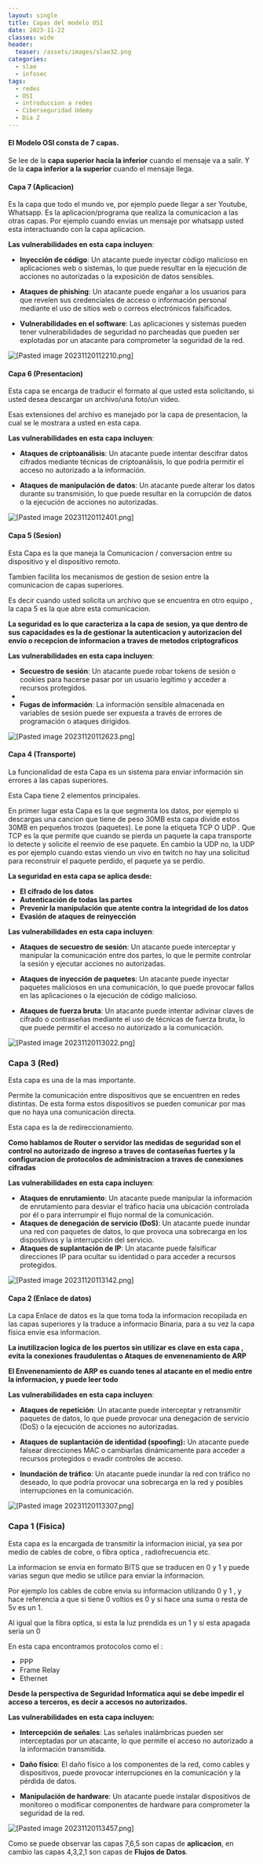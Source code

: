 ```yaml
---
layout: single
title: Capas del modelo OSI
date: 2023-11-22
classes: wide
header:
  teaser: /assets/images/slae32.png
categories:
  - slae
  - infosec
tags:
  - redes
  - OSI
  - introduccion a redes
  - Ciberseguridad Udemy
  - Dia 2
---
```


#### El **Modelo OSI** consta de 7 capas.

Se lee de la **capa superior hacia la inferior** cuando el mensaje va a salir.
Y de la **capa inferior a la superior** cuando el mensaje llega.

#### Capa 7 (Aplicacion)

Es la capa que todo el mundo ve, por ejemplo puede llegar a ser Youtube, Whatsapp.
Es la aplicacion/programa que realiza la comunicacion a las otras capas.
Por ejemplo cuando envias un mensaje por whatsapp usted esta interactuando con la capa aplicacion.

**Las vulnerabilidades en esta capa incluyen**:

- **Inyección de código**: Un atacante puede inyectar código malicioso en aplicaciones web o sistemas, lo que puede resultar en la ejecución de acciones no autorizadas o la exposición de datos sensibles.

- **Ataques de phishing**: Un atacante puede engañar a los usuarios para que revelen sus credenciales de acceso o información personal mediante el uso de sitios web o correos electrónicos falsificados.

- **Vulnerabilidades en el software**: Las aplicaciones y sistemas pueden tener vulnerabilidades de seguridad no parcheadas que pueden ser explotadas por un atacante para comprometer la seguridad de la red.

![[Pasted image 20231120112210.png]](../assets/images/img-ciberseguridad-udemy/Pasted%20image%2020231120112210.png)

#### Capa 6 (Presentacion)

Esta capa se encarga de traducir el formato al que usted esta solicitando, si usted desea descargar un archivo/una foto/un video.

Esas extensiones del archivo es manejado por la capa de presentacion, la cual se le mostrara a usted en esta capa.


**Las vulnerabilidades en esta capa incluyen**:

- **Ataques de criptoanálisis**: Un atacante puede intentar descifrar datos cifrados mediante técnicas de criptoanálisis, lo que podría permitir el acceso no autorizado a la información.

- **Ataques de manipulación de datos**: Un atacante puede alterar los datos durante su transmisión, lo que puede resultar en la corrupción de datos o la ejecución de acciones no autorizadas.

![[Pasted image 20231120112401.png]](../assets/images/img-ciberseguridad-udemy/Pasted%20image%2020231120112401.png)

#### Capa 5 (Sesion)

Esta Capa es la que maneja la Comunicacion / conversacion entre su dispositivo y el dispositivo remoto.

Tambien facilita los mecanismos de gestion de sesion entre la comunicacion de capas superiores.

Es decir cuando usted solicita un archivo que se encuentra en otro equipo , la capa 5 es la que abre esta comunicacion.

**La seguridad es lo que caracteriza a la capa de sesion, ya que dentro de sus capacidades es la de gestionar la autenticacion y autorizacion del envio o recepcion de informacion a traves de metodos criptograficos**

**Las vulnerabilidades en esta capa incluyen**:

- **Secuestro de sesión**: Un atacante puede robar tokens de sesión o cookies para hacerse pasar por un usuario legítimo y acceder a recursos protegidos.
-
- **Fugas de información**: La información sensible almacenada en variables de sesión puede ser expuesta a través de errores de programación o ataques dirigidos.

![[Pasted image 20231120112623.png]](../assets/images/img-ciberseguridad-udemy/Pasted%20image%2020231120112623.png)

#### Capa 4 (Transporte)

La funcionalidad de esta Capa es un sistema para enviar información sin errores a las capas superiores.

Esta Capa tiene 2 elementos principales.

En primer lugar esta Capa es la que segmenta los datos, por ejemplo si descargas una cancion que tiene de peso 30MB esta capa divide estos 30MB en pequeños trozos (paquetes).
Le pone la etiqueta TCP O UDP .
Que TCP es la que permite que cuando se pierda un paquete la capa transporte lo detecte y solicite el reenvio de ese paquete.
En cambio la UDP no, la UDP es por ejemplo cuando estas viendo un vivo en twitch no hay una solicitud para reconstruir el paquete perdido, el paquete ya se perdio.

**La seguridad en esta capa se aplica desde:**
- **El cifrado de los datos**
- **Autenticación de todas las partes**
- **Prevenir la manipulación que atente contra la integridad de los datos**
- **Evasión de ataques de reinyección**

**Las vulnerabilidades en esta capa incluyen**:

- **Ataques de secuestro de sesión**: Un atacante puede interceptar y manipular la comunicación entre dos partes, lo que le permite controlar la sesión y ejecutar acciones no autorizadas.

- **Ataques de inyección de paquetes**: Un atacante puede inyectar paquetes maliciosos en una comunicación, lo que puede provocar fallos en las aplicaciones o la ejecución de código malicioso.

- **Ataques de fuerza bruta**: Un atacante puede intentar adivinar claves de cifrado o contraseñas mediante el uso de técnicas de fuerza bruta, lo que puede permitir el acceso no autorizado a la comunicación.

![[Pasted image 20231120113022.png]](../assets/images/img-ciberseguridad-udemy/Pasted%20image%2020231120113022.png)

### Capa 3 (Red)

Esta capa es una de la mas importante.

Permite la comunicación entre dispositivos que se encuentren en redes distintas. De esta forma estos dispositivos se pueden comunicar por mas que no haya una comunicación directa.

Esta capa es la de redireccionamiento.

**Como hablamos de Router o servidor las medidas de seguridad son el control no autorizado de ingreso a traves de contaseñas fuertes y la configuracion de protocolos de administracion a traves de conexiones cifradas**

**Las vulnerabilidades en esta capa incluyen**:

- **Ataques de enrutamiento**: Un atacante puede manipular la información de enrutamiento para desviar el tráfico hacia una ubicación controlada por él o para interrumpir el flujo normal de la comunicación.
- **Ataques de denegación de servicio (DoS)**: Un atacante puede inundar una red con paquetes de datos, lo que provoca una sobrecarga en los dispositivos y la interrupción del servicio.
- **Ataques de suplantación de IP**: Un atacante puede falsificar direcciones IP para ocultar su identidad o para acceder a recursos protegidos.



![[Pasted image 20231120113142.png]](../assets/images/img-ciberseguridad-udemy/Pasted%20image%2020231120113142.png)

#### Capa 2 (Enlace de datos)

La capa Enlace de datos es la que toma toda la informacion recopilada en las capas superiores y la traduce a informacio Binaria, para a su vez la capa fisica envie esa informacion.

**La inutilizacion logica de los puertos sin utilizar es clave en esta capa , evita la conexiones fraudulentas o Ataques de envenenamiento de ARP**

**El Envenenamiento de ARP es cuando tenes al atacante en el medio entre la informacion, y puede leer todo**

**Las vulnerabilidades en esta capa incluyen**:

- **Ataques de repetición**: Un atacante puede interceptar y retransmitir paquetes de datos, lo que puede provocar una denegación de servicio (DoS) o la ejecución de acciones no autorizadas.

- **Ataques de suplantación de identidad (spoofing):** Un atacante puede falsear direcciones MAC o cambiarlas dinámicamente para acceder a recursos protegidos o evadir controles de acceso.

- **Inundación de tráfico**: Un atacante puede inundar la red con tráfico no deseado, lo que podría provocar una sobrecarga en la red y posibles interrupciones en la comunicación.


![[Pasted image 20231120113307.png]](../assets/images/img-ciberseguridad-udemy/Pasted%20image%2020231120113307.png)

### Capa 1 (Fisica)

Esta capa es la encargada de transmitir la informacion inicial, ya sea por medio de cables de cobre, o fibra optica , radiofrecuencia etc.

La informacion se envia en formato BITS  que se traducen en 0 y 1 y puede varias segun que medio se utilice para enviar la informacion.

Por ejemplo los cables de cobre envia su informacion utilizando 0 y 1 , y hace referencia a que si tiene 0 voltios es 0 y si hace una suma o resta de 5v es un 1.

Al igual que la fibra optica, si esta la luz prendida es un 1 y si esta apagada seria un 0

En esta capa encontramos protocolos como el : 
- PPP 
- Frame Relay
- Ethernet

**Desde la perspectiva de Seguridad Informatica aqui se debe impedir el acceso a terceros, es decir a accesos no autorizados.**

**Las vulnerabilidades en esta capa incluyen:**

- **Intercepción de señales**: Las señales inalámbricas pueden ser interceptadas por un atacante, lo que permite el acceso no autorizado a la información transmitida.

- **Daño físico**: El daño físico a los componentes de la red, como cables y dispositivos, puede provocar interrupciones en la comunicación y la pérdida de datos.
	
- **Manipulación de hardware**: Un atacante puede instalar dispositivos de monitoreo o modificar componentes de hardware para comprometer la seguridad de la red.



![[Pasted image 20231120113457.png]](../assets/images/img-ciberseguridad-udemy/Pasted%20image%2020231120113457.png)



Como se puede observar las capas  7,6,5 son capas de **aplicacion**, en cambio las capas 4,3,2,1 son capas de **Flujos de Datos**.


